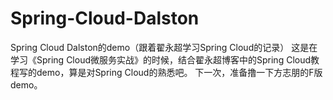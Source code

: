 # Spring-Cloud-Dalston
Spring Cloud Dalston的demo（跟着翟永超学习Spring Cloud的记录）
这是在学习《Spring Cloud微服务实战》的时候，结合翟永超博客中的Spring Cloud教程写的demo，算是对Spring Cloud的熟悉吧。
下一次，准备撸一下方志朋的F版demo。
